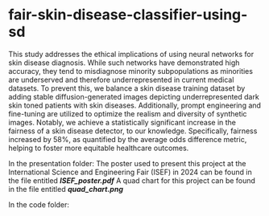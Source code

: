 # fair-skin-disease-classifier-using-sd
This study addresses the ethical implications of using neural networks for skin disease diagnosis. While such networks have demonstrated high accuracy, they tend to misdiagnose minority subpopulations as minorities are underserved and therefore underrepresented in current medical datasets. To prevent this, we balance a skin disease training dataset by adding stable diffusion-generated images depicting underrepresented dark skin toned patients with skin diseases. Additionally, prompt engineering and fine-tuning are utilized to optimize the realism and diversity of synthetic images. Notably, we achieve a statistically significant increase in the fairness of a skin disease detector, to our knowledge. Specifically, fairness increased by 58\%, as quantified by the average odds difference metric, helping to foster more equitable healthcare outcomes.

In the presentation folder:
The poster used to present this project at the International Science and Engineering Fair (ISEF) in 2024 can be found in the file entitled **_ISEF_poster.pdf_**
A quad chart for this project can be found in the file entitled **_quad_chart.png_**

In the code folder:
